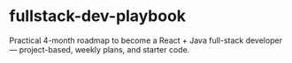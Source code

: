 # fullstack-dev-playbook
Practical 4-month roadmap to become a React + Java full-stack developer — project-based, weekly plans, and starter code.
